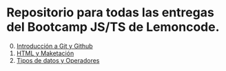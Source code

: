 # Repositorio para todas las entregas del Bootcamp JS/TS de Lemoncode.

0. [Introducción a Git y Github](https://github.com/Hyousetsu37/JS-TS-Lemoncode-Bootcamp/tree/main/Module-0)
1. [HTML y Maketación](https://github.com/Hyousetsu37/JS-TS-Lemoncode-Bootcamp/tree/main/Module-1)
2. [Tipos de datos y Operadores](https://github.com/Hyousetsu37/JS-TS-Lemoncode-Bootcamp/tree/main/Module-2)

